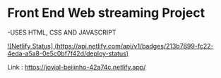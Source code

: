 # Front End Web streaming Project

-USES HTML, CSS AND JAVASCRIPT

[![Netlify Status]
(https://api.netlify.com/api/v1/badges/213b7899-fc22-4eda-a5a8-0e5c0bf7f42d/deploy-status)](https://app.netlify.com/sites/jovial-beijinho-42a74c/deploys)

Link : https://jovial-beijinho-42a74c.netlify.app/
